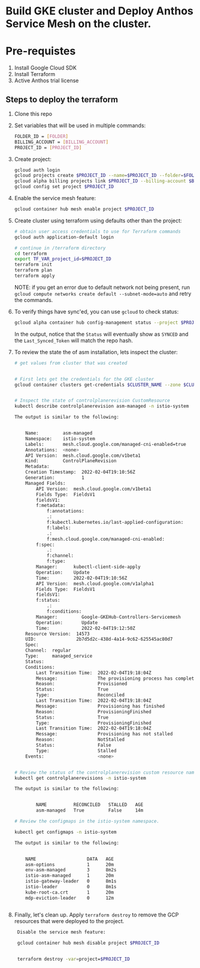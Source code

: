 # Build GKE cluster and Deploy Anthos Service Mesh on the cluster.

# Pre-requistes 

1. Install Google Cloud SDK
2. Install Terraform
3. Active Anthos trial license

## Steps to deploy the terraform

1. Clone this repo
1. Set variables that will be used in multiple commands:

    ```bash
    FOLDER_ID = [FOLDER]
    BILLING_ACCOUNT = [BILLING_ACCOUNT]
    PROJECT_ID = [PROJECT_ID]
    ```

1. Create project:

    ```bash
    gcloud auth login
    gcloud projects create $PROJECT_ID --name=$PROJECT_ID --folder=$FOLDER_ID
    gcloud alpha billing projects link $PROJECT_ID --billing-account $BILLING_ACCOUNT
    gcloud config set project $PROJECT_ID
    ```
1. Enable the service mesh feature:

    ```bash
    gcloud container hub mesh enable project $PROJECT_ID
    ```

1. Create cluster using terraform using defaults other than the project:

    ```bash
    # obtain user access credentials to use for Terraform commands
    gcloud auth application-default login

    # continue in /terraform directory
    cd terraform
    export TF_VAR_project_id=$PROJECT_ID
    terraform init
    terraform plan
    terraform apply
    ```
   NOTE: if you get an error due to default network not being present, run `gcloud compute networks create default --subnet-mode=auto` and retry the commands.

1. To verify things have sync'ed, you can use `gcloud` to check status:

    ```bash
    gcloud alpha container hub config-management status --project $PROJECT_ID
    ```

    In the output, notice that the `Status` will eventually show as `SYNCED` and the `Last_Synced_Token` will match the repo hash.

1. To review the state the of asm installation, lets inspect the cluster:

    ```bash
    # get values from cluster that was created


    # First lets get the credentials for the GKE cluster 
    gcloud container clusters get-credentials $CLUSTER_NAME --zone $CLUSTER_ZONE --project $PROJECT_ID


    # Inspect the state of controlplanerevision CustomResource
    kubectl describe controlplanerevision asm-managed -n istio-system
    
    The output is similar to the following:


        Name:         asm-managed
        Namespace:    istio-system
        Labels:       mesh.cloud.google.com/managed-cni-enabled=true
        Annotations:  <none>
        API Version:  mesh.cloud.google.com/v1beta1
        Kind:         ControlPlaneRevision
        Metadata:
        Creation Timestamp:  2022-02-04T19:10:56Z
        Generation:          1
        Managed Fields:
            API Version:  mesh.cloud.google.com/v1beta1
            Fields Type:  FieldsV1
            fieldsV1:
            f:metadata:
                f:annotations:
                .:
                f:kubectl.kubernetes.io/last-applied-configuration:
                f:labels:
                .:
                f:mesh.cloud.google.com/managed-cni-enabled:
            f:spec:
                .:
                f:channel:
                f:type:
            Manager:      kubectl-client-side-apply
            Operation:    Update
            Time:         2022-02-04T19:10:56Z
            API Version:  mesh.cloud.google.com/v1alpha1
            Fields Type:  FieldsV1
            fieldsV1:
            f:status:
                .:
                f:conditions:
            Manager:         Google-GKEHub-Controllers-Servicemesh
            Operation:       Update
            Time:            2022-02-04T19:12:50Z
        Resource Version:  14573
        UID:               2b7d5d2c-438d-4a14-9c62-625545ac80d7
        Spec:
        Channel:  regular
        Type:     managed_service
        Status:
        Conditions:
            Last Transition Time:  2022-02-04T19:18:04Z
            Message:               The provisioning process has completed successfully
            Reason:                Provisioned
            Status:                True
            Type:                  Reconciled
            Last Transition Time:  2022-02-04T19:18:04Z
            Message:               Provisioning has finished
            Reason:                ProvisioningFinished
            Status:                True
            Type:                  ProvisioningFinished
            Last Transition Time:  2022-02-04T19:18:04Z
            Message:               Provisioning has not stalled
            Reason:                NotStalled
            Status:                False
            Type:                  Stalled
        Events:                    <none>

    
    # Review the status of the controlplanerevision custom resource named asm-managed, the RECONCILED field should be set to True.
    kubectl get controlplanerevisions -n istio-system

    The output is similar to the following:


            NAME          RECONCILED   STALLED   AGE
            asm-managed   True         False     14m

    # Review the configmaps in the istio-system namespace.

    kubectl get configmaps -n istio-system

    The output is similar to the following:


        NAME                   DATA   AGE
        asm-options            1      20m
        env-asm-managed        3      8m2s
        istio-asm-managed      1      20m
        istio-gateway-leader   0      8m1s
        istio-leader           0      8m1s
        kube-root-ca.crt       1      20m
        mdp-eviction-leader    0      12m



    ```

1. Finally, let's clean up. Apply `terraform destroy` to remove the GCP resources that were deployed to the project.

   ```bash
    Disable the service mesh feature:

    gcloud container hub mesh disable project $PROJECT_ID
 

    terraform destroy -var=project=$PROJECT_ID
    ```
